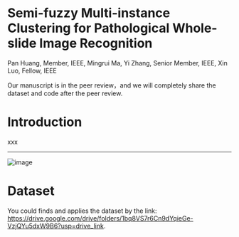 # Semi-fuzzy Multi-instance Clustering for Pathological Whole-slide Image Recognition
Pan Huang, Member, IEEE, Mingrui Ma, Yi Zhang, Senior Member, IEEE, Xin Luo, Fellow, IEEE

Our manuscript is in the peer review，and we will completely share the dataset and code after the peer review.

# Introduction
xxx 

---
![image](https://github.com/Baron-Huang/TicMIL/blob/main/Image/Main_Frame_for_TicMIL)


# Dataset
You could finds and applies the dataset by the link: https://drive.google.com/drive/folders/1bq8VS7r6Cn9dYqieGe-VzjQYu5dxW9B6?usp=drive_link.
